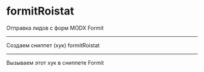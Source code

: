 # formitRoistat
Отправка лидов с форм MODX Formit
***
Создаем сниппет (хук) formitRoistat
***
Вызываем этот хук в сниппете Formit
